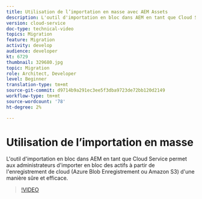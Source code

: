 ```yaml
---
title: Utilisation de l’importation en masse avec AEM Assets
description: L'outil d'importation en bloc dans AEM en tant que Cloud Service permet aux administrateurs d'importer en bloc des actifs à partir de l'enregistrement de cloud (Azure Blob Enregistrement ou Amazon S3) d'une manière sûre et efficace.
version: cloud-service
doc-type: technical-video
topics: Migration
feature: Migration
activity: develop
audience: developer
kt: 6729
thumbnail: 329680.jpg
topic: Migration
role: Architect, Developer
level: Beginner
translation-type: tm+mt
source-git-commit: d9714b9a291ec3ee5f3dba9723de72bb120d2149
workflow-type: tm+mt
source-wordcount: '78'
ht-degree: 2%

---
```



# Utilisation de l’importation en masse

L&#39;outil d&#39;importation en bloc dans AEM en tant que Cloud Service permet aux administrateurs d&#39;importer en bloc des actifs à partir de l&#39;enregistrement de cloud (Azure Blob Enregistrement ou Amazon S3) d&#39;une manière sûre et efficace.

>[!VIDEO](https://video.tv.adobe.com/v/329680/?quality=12&learn=on)
